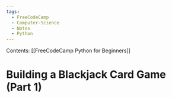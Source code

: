 ```yaml
---
tags:
  - FreeCodeCamp
  - Computer-Science
  - Notes
  - Python
---
```

Contents: [[FreeCodeCamp Python for Beginners]]
# Building a Blackjack Card Game (Part 1)